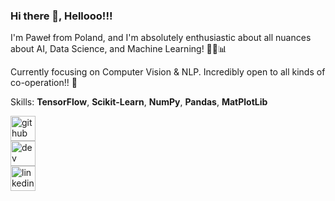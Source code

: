 ### Hi there 👋, Hellooo!!!
I'm Paweł from Poland, and I'm absolutely enthusiastic about all nuances about AI, Data Science, and Machine Learning! 🤖🔬📊

Currently focusing on Computer Vision & NLP.
Incredibly open to all kinds of co-operation!! 🤝

Skills: **TensorFlow**, **Scikit-Learn**, **NumPy**, **Pandas**, **MatPlotLib**


[<img src='https://cdn.jsdelivr.net/npm/simple-icons@3.0.1/icons/github.svg' alt='github' height='40'>](https://github.com/pawelsiurek)  
[<img src='https://cdn.jsdelivr.net/npm/simple-icons@3.0.1/icons/hashnode.svg' alt='dev' height='40'>](https://pawelsiurek.hashnode.dev/)  
[<img src='https://cdn.jsdelivr.net/npm/simple-icons@3.0.1/icons/linkedin.svg' alt='linkedin' height='40'>](https://www.linkedin.com/in/paweł-siurek-684056231//)  

